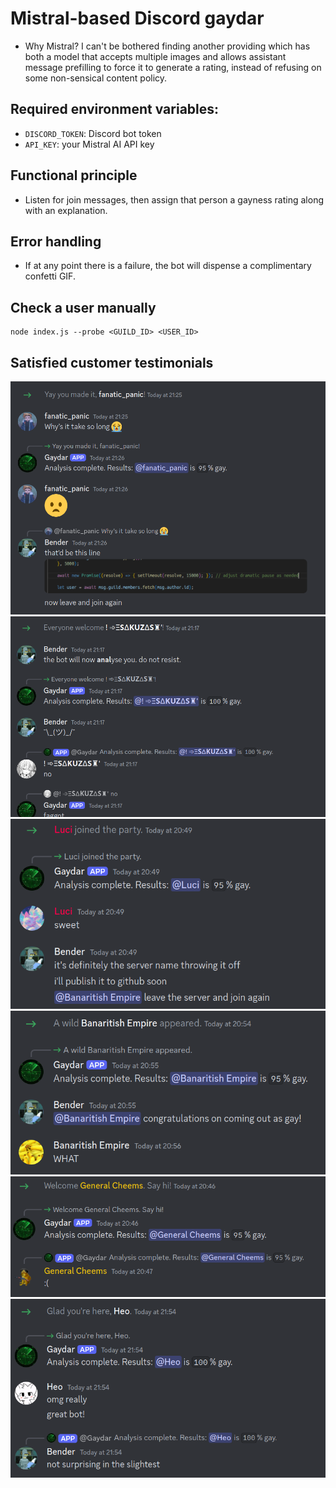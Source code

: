 # Mistral-based Discord gaydar
- Why Mistral? I can't be bothered finding another providing which has both a model that accepts multiple images and allows assistant message prefilling to force it to generate a rating, instead of refusing on some non-sensical content policy.

## Required environment variables:
- `DISCORD_TOKEN`: Discord bot token
- `API_KEY`: your Mistral AI API key

## Functional principle
- Listen for join messages, then assign that person a gayness rating along with an explanation.

## Error handling
- If at any point there is a failure, the bot will dispense a complimentary confetti GIF.

## Check a user manually
```
node index.js --probe <GUILD_ID> <USER_ID>
```

## Satisfied customer testimonials
![testimonials/1.png](testimonials/1.png)
![testimonials/2.png](testimonials/2.png)
![testimonials/3.png](testimonials/3.png)
![testimonials/4.png](testimonials/4.png)
![testimonials/5.png](testimonials/5.png)
![testimonials/6.png](testimonials/6.png)